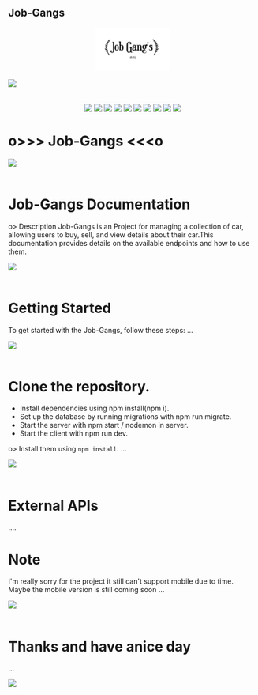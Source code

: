 ## Job-Gangs
<div align="center">
  <img src="./client/client/public/logo.PNG" width="150px" alt="Logo">
</div>

<img src="https://user-images.githubusercontent.com/73097560/115834477-dbab4500-a447-11eb-908a-139a6edaec5c.gif"><br><br>

<div align="center">
  <img src="https://img.shields.io/badge/Javascript-ES6-yellow.svg">
  <img src="https://img.shields.io/badge/React-5.15.1-blue.svg">
  <img src="https://img.shields.io/badge/License-MIT-orange.svg">
  <img src="https://img.shields.io/badge/Tools-Oauth-white"> 
  <img src="https://img.shields.io/badge/vite@latest-violet">
  <img src="https://img.shields.io/badge/postcss -gold">
  <img src="https://img.shields.io/badge/autoprefixer-red">
  <img src="https://img.shields.io/badge/tailwindcss-blue"> 
  <img src="https://img.shields.io/badge/bootstrap@5.3.3-purple"> 
  <img src="https://img.shields.io/badge/wakatimes-23.55hours-blue"> 
</div>



# o>>> Job-Gangs  <<<o

<img src="https://user-images.githubusercontent.com/73097560/115834477-dbab4500-a447-11eb-908a-139a6edaec5c.gif"><br><br>

# Job-Gangs Documentation
 o> Description
  Job-Gangs is an Project for managing a collection of car, allowing users to buy, sell, and view details about their car.This documentation provides details on the available endpoints and how to use them.


<img src="https://user-images.githubusercontent.com/73097560/115834477-dbab4500-a447-11eb-908a-139a6edaec5c.gif"><br><br>

# Getting Started
 To get started with the Job-Gangs, follow these steps:
...

<img src="https://user-images.githubusercontent.com/73097560/115834477-dbab4500-a447-11eb-908a-139a6edaec5c.gif"><br><br>

# Clone the repository.
 - Install dependencies using npm install(npm i).
 - Set up the database by running migrations with npm run migrate.
 - Start the server with npm start / nodemon in server.
 - Start the client with npm run dev.

o> Install them using `npm install`.
...

<img src="https://user-images.githubusercontent.com/73097560/115834477-dbab4500-a447-11eb-908a-139a6edaec5c.gif"><br><br>

 # External APIs
....

# Note
I'm really sorry for the project it still can't support mobile due to time. Maybe the mobile version is still coming soon
...

<img src="https://user-images.githubusercontent.com/73097560/115834477-dbab4500-a447-11eb-908a-139a6edaec5c.gif"><br><br>

# Thanks and have anice day
...

<img src="https://user-images.githubusercontent.com/73097560/115834477-dbab4500-a447-11eb-908a-139a6edaec5c.gif"><br><br>

